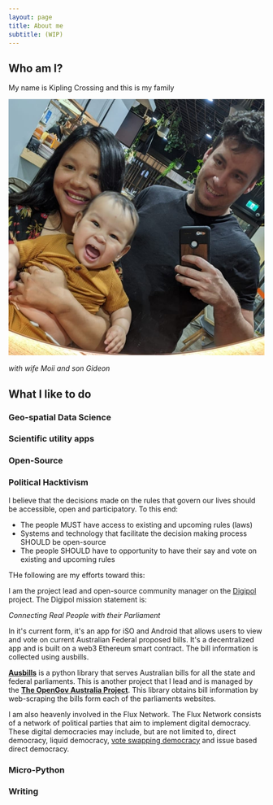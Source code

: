 ```yaml
---
layout: page
title: About me
subtitle: (WIP)
---
```


## Who am I?

My name is Kipling Crossing and this is my family

![image](/assets/img/family.jpeg)

*with wife Moii and son Gideon*

## What I like to do

### Geo-spatial Data Science

### Scientific utility apps

### Open-Source

### Political Hacktivism 

I believe that the decisions made on the rules that govern our lives should be accessible, open and participatory. To this end:
- The people MUST have access to existing and upcoming rules (laws)
- Systems and technology that facilitate the decision making process SHOULD be open-source
- The people SHOULD have to opportunity to have their say and vote on existing and upcoming rules

THe following are my efforts toward this:

I am the project lead and open-source community manager on the [Digipol](https://digipol.app/) project. The Digipol mission statement is:

*Connecting Real People with their Parliament*

In it's current form, it's an app for iSO and Android that allows users to view and vote on current Australian Federal proposed bills. It's a decentralized app and is built on a web3 Ethereum smart contract. The bill information is collected using ausbills.

**[Ausbills](https://pypi.org/project/ausbills/)** is a python library that serves Australian bills for all the state and federal parliaments. This is another project that I lead and is managed by the **[The OpenGov Australia Project](https://github.com/OpenGovAus)**. This library obtains bill information by web-scraping the bills form each of the parliaments websites. 

I am also heavenly involved in the Flux Network. The Flux Network consists of a network of political parties that aim to implement digital democracy. These digital democracies may include, but are not limited to, direct democracy, liquid democracy, [vote swapping democracy](https://kipcrossing.github.io/2020-12-29-Vote-Swapping/) and issue based direct democracy.


### Micro-Python

### Writing


